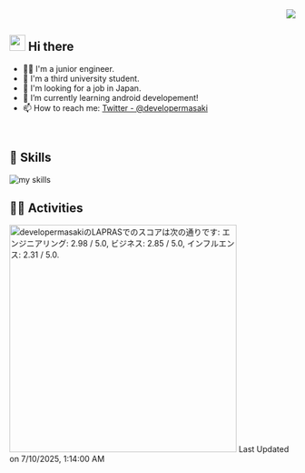 <!-- 1. GitHub ユーザー名を変更 -->
<div align="right">
  <img src="https://komarev.com/ghpvc/?username=developermasaki" />
</div>

## <img src="https://media.giphy.com/media/hvRJCLFzcasrR4ia7z/giphy.gif" width="28"> Hi there

- 🧑‍💻 I'm a junior engineer.
- 🏫 I'm a third university student.
- 💼 I'm looking for a job in Japan.
- 🌱 I’m currently learning android developement!
- 📫 How to reach me: [Twitter - @developermasaki](https://twitter.com/DeveloperMasaki)
<br>

## 🌱 Skills
<img alt="my skills" src="https://skillicons.dev/icons?theme=dark&perline=7&i=androidstudio,kotlin,figma" />
<br>

## 🏃‍♀️ Activities
<!--START_SECTION:lapras-card-->
<p ><a href="https://lapras.com/public/developermasaki" target="_blank" rel="noopener noreferrer"><img alt="developermasakiのLAPRASでのスコアは次の通りです: エンジニアリング: 2.98 / 5.0, ビジネス: 2.85 / 5.0, インフルエンス: 2.31 / 5.0." src="https://lapras-card-generator.vercel.app/api/svg?e=2.98&b=2.85&i=2.31&b1=%23020E27&b2=%230E5593&i1=%23030E21&i2=%231688BF&l=ja" width="400" ></a>  
Last Updated on 7/10/2025, 1:14:00 AM</p>
<!--END_SECTION:lapras-card-->

